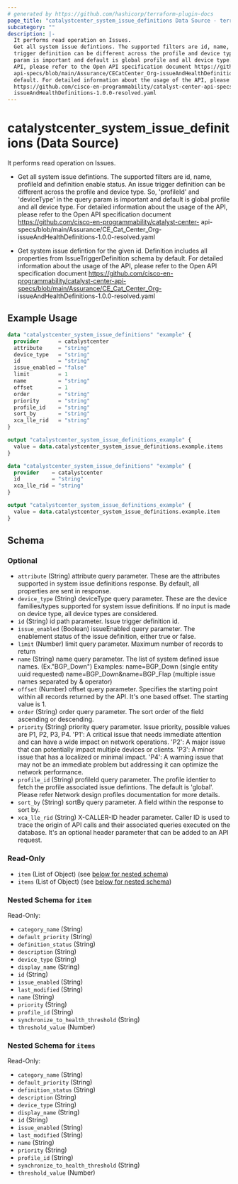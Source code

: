 ```yaml
---
# generated by https://github.com/hashicorp/terraform-plugin-docs
page_title: "catalystcenter_system_issue_definitions Data Source - terraform-provider-catalystcenter"
subcategory: ""
description: |-
  It performs read operation on Issues.
  Get all system issue defintions. The supported filters are id, name, profileId and definition enable status. An issue
  trigger definition can be different across the profile and device type. So, 'profileId' and 'deviceType' in the query
  param is important and default is global profile and all device type. For detailed information about the usage of the
  API, please refer to the Open API specification document https://github.com/cisco-en-programmability/catalyst-center-
  api-specs/blob/main/Assurance/CECatCenter_Org-issueAndHealthDefinitions-1.0.0-resolved.yamlGet system issue defintion for the given id. Definition includes all properties from IssueTriggerDefinition schema by
  default. For detailed information about the usage of the API, please refer to the Open API specification document
  https://github.com/cisco-en-programmability/catalyst-center-api-specs/blob/main/Assurance/CECatCenter_Org-
  issueAndHealthDefinitions-1.0.0-resolved.yaml
---
```


# catalystcenter_system_issue_definitions (Data Source)

It performs read operation on Issues.

- Get all system issue defintions. The supported filters are id, name, profileId and definition enable status. An issue
trigger definition can be different across the profile and device type. So, 'profileId' and 'deviceType' in the query
param is important and default is global profile and all device type. For detailed information about the usage of the
API, please refer to the Open API specification document https://github.com/cisco-en-programmability/catalyst-center-
api-specs/blob/main/Assurance/CE_Cat_Center_Org-issueAndHealthDefinitions-1.0.0-resolved.yaml

- Get system issue defintion for the given id. Definition includes all properties from IssueTriggerDefinition schema by
default. For detailed information about the usage of the API, please refer to the Open API specification document
https://github.com/cisco-en-programmability/catalyst-center-api-specs/blob/main/Assurance/CE_Cat_Center_Org-
issueAndHealthDefinitions-1.0.0-resolved.yaml

## Example Usage

```terraform
data "catalystcenter_system_issue_definitions" "example" {
  provider      = catalystcenter
  attribute     = "string"
  device_type   = "string"
  id            = "string"
  issue_enabled = "false"
  limit         = 1
  name          = "string"
  offset        = 1
  order         = "string"
  priority      = "string"
  profile_id    = "string"
  sort_by       = "string"
  xca_lle_rid   = "string"
}

output "catalystcenter_system_issue_definitions_example" {
  value = data.catalystcenter_system_issue_definitions.example.items
}

data "catalystcenter_system_issue_definitions" "example" {
  provider    = catalystcenter
  id          = "string"
  xca_lle_rid = "string"
}

output "catalystcenter_system_issue_definitions_example" {
  value = data.catalystcenter_system_issue_definitions.example.item
}
```

<!-- schema generated by tfplugindocs -->
## Schema

### Optional

- `attribute` (String) attribute query parameter. These are the attributes supported in system issue definitions response. By default, all properties are sent in response.
- `device_type` (String) deviceType query parameter. These are the device families/types supported for system issue definitions. If no input is made on device type, all device types are considered.
- `id` (String) id path parameter. Issue trigger definition id.
- `issue_enabled` (Boolean) issueEnabled query parameter. The enablement status of the issue definition, either true or false.
- `limit` (Number) limit query parameter. Maximum number of records to return
- `name` (String) name query parameter. The list of system defined issue names. (Ex."BGP_Down")
Examples:
name=BGP_Down (single entity uuid requested)
name=BGP_Down&name=BGP_Flap (multiple issue names separated by & operator)
- `offset` (Number) offset query parameter. Specifies the starting point within all records returned by the API. It's one based offset. The starting value is 1.
- `order` (String) order query parameter. The sort order of the field ascending or descending.
- `priority` (String) priority query parameter. Issue priority, possible values are P1, P2, P3, P4.
'P1': A critical issue that needs immediate attention and can have a wide impact on network operations.
'P2': A major issue that can potentially impact multiple devices or clients.
'P3': A minor issue that has a localized or minimal impact.
'P4': A warning issue that may not be an immediate problem but addressing it can optimize the network performance.
- `profile_id` (String) profileId query parameter. The profile identier to fetch the profile associated issue defintions. The default is 'global'. Please refer Network design profiles documentation for more details.
- `sort_by` (String) sortBy query parameter. A field within the response to sort by.
- `xca_lle_rid` (String) X-CALLER-ID header parameter. Caller ID is used to trace the origin of API calls and their associated queries executed on the database. It's an optional header parameter that can be added to an API request.

### Read-Only

- `item` (List of Object) (see [below for nested schema](#nestedatt--item))
- `items` (List of Object) (see [below for nested schema](#nestedatt--items))

<a id="nestedatt--item"></a>
### Nested Schema for `item`

Read-Only:

- `category_name` (String)
- `default_priority` (String)
- `definition_status` (String)
- `description` (String)
- `device_type` (String)
- `display_name` (String)
- `id` (String)
- `issue_enabled` (String)
- `last_modified` (String)
- `name` (String)
- `priority` (String)
- `profile_id` (String)
- `synchronize_to_health_threshold` (String)
- `threshold_value` (Number)


<a id="nestedatt--items"></a>
### Nested Schema for `items`

Read-Only:

- `category_name` (String)
- `default_priority` (String)
- `definition_status` (String)
- `description` (String)
- `device_type` (String)
- `display_name` (String)
- `id` (String)
- `issue_enabled` (String)
- `last_modified` (String)
- `name` (String)
- `priority` (String)
- `profile_id` (String)
- `synchronize_to_health_threshold` (String)
- `threshold_value` (Number)
